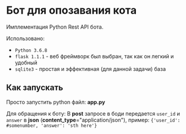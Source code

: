 # Бот для опозавания кота

Имплементация Python Rest API бота.

Использовано: 
- `Python 3.6.8`
- `flask 1.1.1` - веб фреймворк был выбран, 
так как он легкий и удобный
- `sqlite3` - простая и эффективная (для данной задачи) база


## Как запускать

Просто запустить python файл:
__app.py__

Для обращения к боту:
В __post__ запросе в боди передается `user_id` и `answer`
в __json__ (__content_type__="application/json"), пример:
`{'user_id': #somenumber, 'answer': 'sth here'}`
